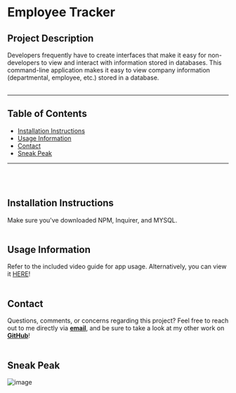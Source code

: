 # Employee Tracker

## Project Description

Developers frequently have to create interfaces that make it easy for non-developers to view and interact with information stored in databases. This command-line application makes it easy to view company information (departmental, employee, etc.) stored in a database.
</br></br>

---

## Table of Contents

- [Installation Instructions](#Installation-Instructions)
- [Usage Information](#Usage-Information)
- [Contact](#Contact)
- [Sneak Peak](#Sneak-Peak)

---

</br></br>

## Installation Instructions

Make sure you've downloaded NPM, Inquirer, and MYSQL.
</br></br>

## Usage Information

Refer to the included video guide for app usage. Alternatively, you can view it [HERE](https://drive.google.com/file/d/1am2XBAgdL7oXd7TkQz8PQigIIS5JPO5L/view)!
</br></br>

## Contact

Questions, comments, or concerns regarding this project? Feel free to reach out to me directly via **[email](mailto:kolbytlaw@gmail.com)**, and be sure to take a look at my other work on **[GitHub](https://github.com/kolbylaw)**!
</br></br>

## Sneak Peak

![image](https://user-images.githubusercontent.com/73139141/108663212-444c6480-748d-11eb-9678-8ae40529817d.png)
